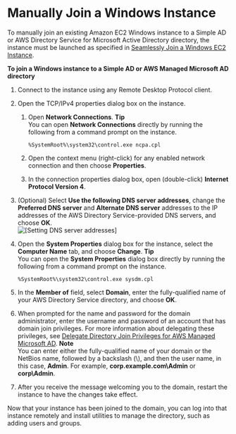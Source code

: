 # Manually Join a Windows Instance<a name="join_windows_instance"></a>

To manually join an existing Amazon EC2 Windows instance to a Simple AD or AWS Directory Service for Microsoft Active Directory directory, the instance must be launched as specified in [Seamlessly Join a Windows EC2 Instance](launching_instance.md)\. 

**To join a Windows instance to a Simple AD or AWS Managed Microsoft AD directory**

1. Connect to the instance using any Remote Desktop Protocol client\.

1. Open the TCP/IPv4 properties dialog box on the instance\.

   1. Open **Network Connections**\.
**Tip**  
You can open **Network Connections** directly by running the following from a command prompt on the instance\.  

      ```
      %SystemRoot%\system32\control.exe ncpa.cpl
      ```

   1. Open the context menu \(right\-click\) for any enabled network connection and then choose **Properties**\.

   1. In the connection properties dialog box, open \(double\-click\) **Internet Protocol Version 4**\.

1. \(Optional\) Select **Use the following DNS server addresses**, change the **Preferred DNS server** and **Alternate DNS server** addresses to the IP addresses of the AWS Directory Service\-provided DNS servers, and choose **OK**\.  
![\[Setting DNS server addresses\]](http://docs.aws.amazon.com/directoryservice/latest/admin-guide/images/dns_server_addresses.png)

1. Open the **System Properties** dialog box for the instance, select the **Computer Name** tab, and choose **Change**\.
**Tip**  
You can open the **System Properties** dialog box directly by running the following from a command prompt on the instance\.  

   ```
   %SystemRoot%\system32\control.exe sysdm.cpl
   ```

1. In the **Member of** field, select **Domain**, enter the fully\-qualified name of your AWS Directory Service directory, and choose **OK**\.

1. When prompted for the name and password for the domain administrator, enter the username and password of an account that has domain join privileges\. For more information about delegating these privileges, see [Delegate Directory Join Privileges for AWS Managed Microsoft AD](directory_join_privileges.md)\.
**Note**  
You can enter either the fully\-qualified name of your domain or the NetBios name, followed by a backslash \(\\\), and then the user name, in this case, **Admin**\. For example, **corp\.example\.com\\Admin** or **corp\\Admin**\.

1. After you receive the message welcoming you to the domain, restart the instance to have the changes take effect\.

Now that your instance has been joined to the domain, you can log into that instance remotely and install utilities to manage the directory, such as adding users and groups\.